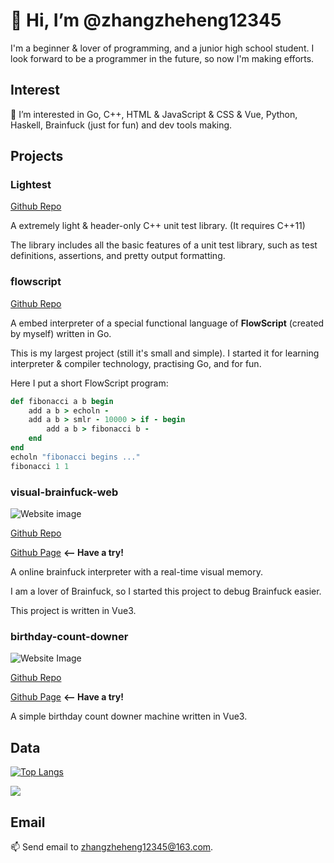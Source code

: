 # 👋 Hi, I’m @zhangzheheng12345

I'm a beginner & lover of programming, and a junior high school student.
I look forward to be a programmer in the future, so now I'm making efforts.

## Interest

👀 I’m interested in Go, C++, HTML & JavaScript & CSS & Vue, Python, Haskell, Brainfuck (just for fun) and dev tools making.

## Projects

### Lightest

[Github Repo](https://github.com/zhangzheheng12345/Lightest)

A extremely light & header-only C++ unit test library. (It requires C++11)

The library includes all the basic features of a unit test library, such as test definitions, assertions, and pretty output formatting.

### flowscript

[Github Repo](https://github.com/zhangzheheng12345/flowscript)

A embed interpreter of a special functional language of **FlowScript** (created by myself) written in Go.

This is my largest project (still it's small and simple).
I started it for learning interpreter & compiler technology, practising Go, and for fun.

Here I put a short FlowScript program:

<!-- highlight FlowScript as Ruby -->
```ruby
def fibonacci a b begin
    add a b > echoln -
    add a b > smlr - 10000 > if - begin
        add a b > fibonacci b -
    end
end
echoln "fibonacci begins ..."
fibonacci 1 1
```

### visual-brainfuck-web

![Website image](https://s1.ax1x.com/2022/12/19/zqRsw8.jpg)

[Github Repo](https://github.com/zhangzheheng12345/visual-brainfuck-web)

[Github Page](https://visual-brainfuck-web.vercel.app) **<-- Have a try!**

A online brainfuck interpreter with a real-time visual memory.

I am a lover of Brainfuck, so I started this project to debug Brainfuck easier.

This project is written in Vue3.

### birthday-count-downer

![Website Image](https://s1.ax1x.com/2022/09/12/vXu5QO.png)

[Github Repo](https://github.com/zhangzheheng12345/birthday-count-downer)

[Github Page](https://zhangzheheng12345.github.io/bcd) **<-- Have a try!**

A simple birthday count downer machine written in Vue3.

## Data

[![Top Langs](https://github-readme-stats.vercel.app/api/top-langs/?username=zhangzheheng12345&layout=compact)](https://github.com/zhangzheheng12345/github-readme-stats)

![](https://github-readme-stats.vercel.app/api?username=zhangzheheng12345&show_icons=true&theme=tokyonight)

## Email

📫 Send email to zhangzheheng12345@163.com.
